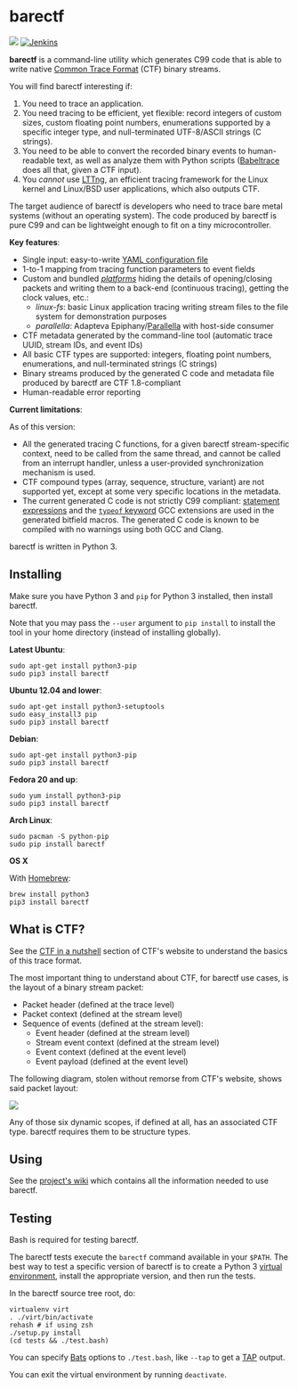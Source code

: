# barectf

[![](https://img.shields.io/pypi/v/barectf.svg)](https://pypi.python.org/pypi/barectf)
[![Jenkins](https://img.shields.io/jenkins/s/https/ci.lttng.org/barectf.svg)](https://ci.lttng.org/job/barectf)

**barectf** is a command-line utility which generates C99
code that is able to write native [Common Trace Format](http://diamon.org/ctf)
(CTF) binary streams.

You will find barectf interesting if:

  1. You need to trace an application.
  2. You need tracing to be efficient, yet flexible:
     record integers of custom sizes, custom floating point numbers,
     enumerations supported by a specific integer type, and
     null-terminated UTF-8/ASCII strings (C strings).
  3. You need to be able to convert the recorded binary events to
     human-readable text, as well as analyze them with Python scripts
     ([Babeltrace](http://www.efficios.com/babeltrace) does all that,
     given a CTF input).
  4. You _cannot_ use [LTTng](http://lttng.org/), an efficient tracing
     framework for the Linux kernel and Linux/BSD user applications, which
     also outputs CTF.

The target audience of barectf is developers who need to trace bare metal
systems (without an operating system). The code produced by barectf
is pure C99 and can be lightweight enough to fit on a tiny microcontroller.

**Key features**:

  * Single input: easy-to-write [YAML configuration
    file](https://github.com/efficios/barectf/wiki/Writing-the-YAML-configuration-file)
  * 1-to-1 mapping from tracing function parameters to event fields
  * Custom and bundled
    [_platforms_](https://github.com/efficios/barectf/wiki/barectf-platform)
    hiding the details of opening/closing packets and writing them to a
    back-end (continuous tracing), getting the clock values, etc.:
    * _linux-fs_: basic Linux application tracing writing stream files to
      the file system for demonstration purposes
    * _parallella_: Adapteva Epiphany/[Parallella](http://parallella.org/)
      with host-side consumer
  * CTF metadata generated by the command-line tool (automatic trace UUID,
    stream IDs, and event IDs)
  * All basic CTF types are supported: integers, floating point numbers,
    enumerations, and null-terminated strings (C strings)
  * Binary streams produced by the generated C code and metadata file
    produced by barectf are CTF 1.8-compliant
  * Human-readable error reporting

**Current limitations**:

As of this version:

  * All the generated tracing C functions, for a given barectf
    stream-specific context, need to be called from the same thread, and cannot
    be called from an interrupt handler, unless a user-provided
    synchronization mechanism is used.
  * CTF compound types (array, sequence, structure, variant) are not supported
    yet, except at some very specific locations in the metadata.
  * The current generated C code is not strictly C99 compliant:
    [statement expressions](https://gcc.gnu.org/onlinedocs/gcc/Statement-Exprs.html)
    and the
    [`typeof` keyword](https://gcc.gnu.org/onlinedocs/gcc/Typeof.html)
    GCC extensions are used in the generated bitfield macros. The
    generated C code is known to be compiled with no warnings using
    both GCC and Clang.

barectf is written in Python 3.


## Installing

Make sure you have Python 3 and `pip` for Python 3 installed, then
install barectf.

Note that you may pass the `--user` argument to
`pip install` to install the tool in your home directory (instead of
installing globally).

**Latest Ubuntu**:

    sudo apt-get install python3-pip
    sudo pip3 install barectf

**Ubuntu 12.04 and lower**:

    sudo apt-get install python3-setuptools
    sudo easy_install3 pip
    sudo pip3 install barectf

**Debian**:

    sudo apt-get install python3-pip
    sudo pip3 install barectf

**Fedora 20 and up**:

    sudo yum install python3-pip
    sudo pip3 install barectf

**Arch Linux**:

    sudo pacman -S python-pip
    sudo pip install barectf

**OS X**

With [Homebrew](http://brew.sh/):

    brew install python3
    pip3 install barectf


## What is CTF?

See the [CTF in a nutshell](http://diamon.org/ctf/#ctf-in-a-nutshell)
section of CTF's website to understand the basics of this
trace format.

The most important thing to understand about CTF, for barectf use
cases, is the layout of a binary stream packet:

  * Packet header (defined at the trace level)
  * Packet context (defined at the stream level)
  * Sequence of events (defined at the stream level):
    * Event header (defined at the stream level)
    * Stream event context (defined at the stream level)
    * Event context (defined at the event level)
    * Event payload (defined at the event level)

The following diagram, stolen without remorse from CTF's website, shows
said packet layout:

![](http://diamon.org/ctf/img/ctf-stream-packet.png)

Any of those six dynamic scopes, if defined at all, has an associated
CTF type. barectf requires them to be structure types.


## Using

See the [project's wiki](https://github.com/efficios/barectf/wiki) which
contains all the information needed to use barectf.


## Testing

Bash is required for testing barectf.

The barectf tests execute the `barectf` command available in your
`$PATH`. The best way to test a specific version of barectf is to create
a Python 3 [virtual environment](https://virtualenv.pypa.io/en/latest/),
install the appropriate version, and then run the tests.

In the barectf source tree root, do:

    virtualenv virt
    . ./virt/bin/activate
    rehash # if using zsh
    ./setup.py install
    (cd tests && ./test.bash)

You can specify [Bats](https://github.com/sstephenson/bats) options to
`./test.bash`, like `--tap` to get a [TAP](https://testanything.org/)
output.

You can exit the virtual environment by running `deactivate`.
